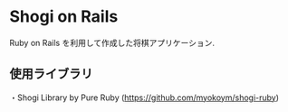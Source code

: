 # Shogi on Rails
Ruby on Rails を利用して作成した将棋アプリケーション.

## 使用ライブラリ
・Shogi Library by Pure Ruby (https://github.com/myokoym/shogi-ruby)
